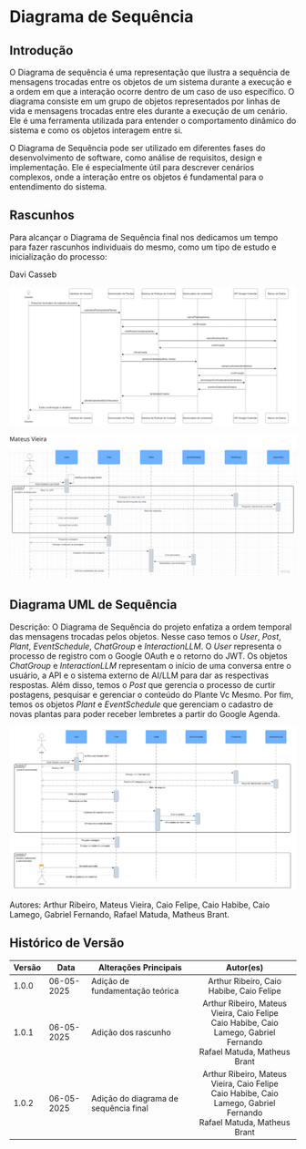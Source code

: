 # Diagrama de Sequência

## Introdução

O Diagrama de sequência é uma representação que ilustra a sequência de mensagens trocadas entre os objetos de um sistema durante a execução e a ordem em que a interação ocorre dentro de um caso de uso específico. O diagrama consiste em um grupo de objetos representados por linhas de vida e mensagens trocadas entre eles durante a execução de um cenário. Ele é uma ferramenta utilizada para entender o comportamento dinâmico do sistema e como os objetos interagem entre si.

O Diagrama de Sequência pode ser utilizado em diferentes fases do desenvolvimento de software, como análise de requisitos, design e implementação. Ele é especialmente útil para descrever cenários complexos, onde a interação entre os objetos é fundamental para o entendimento do sistema.

## Rascunhos

Para alcançar o Diagrama de Sequência final nos dedicamos um tempo para fazer rascunhos individuais do mesmo, como um tipo de estudo e inicialização do processo:

Davi Casseb

![Diagrama de Sequencia Davi Casseb](../../assets/rascunho-sequencia-davi.png)

![Diagrama de Sequencia Mateus Vieira](../../assets/rascunho-sequencia-mateus.png)

## Diagrama UML de Sequência

Descrição: O Diagrama de Sequência do projeto enfatiza a ordem temporal das mensagens trocadas pelos objetos. Nesse caso temos o *User*, *Post*, *Plant*, *EventSchedule*, *ChatGroup* e *InteractionLLM*. O *User* representa o processo de registro com o Google OAuth e o retorno do JWT. Os objetos *ChatGroup* e *InteractionLLM* representam o início de uma conversa entre o usuário, a API e o sistema externo de AI/LLM para dar as respectivas respostas. Além disso, temos o *Post* que gerencia o processo de curtir postagens, pesquisar e gerenciar o conteúdo do Plante Vc Mesmo. Por fim, temos os objetos *Plant* e *EventSchedule* que gerenciam o cadastro de novas plantas para poder receber lembretes a partir do Google Agenda.

![Diagrama de Sequencia](../../assets/diagrama-sequencia.png)

Autores: Arthur Ribeiro, Mateus Vieira, Caio Felipe, Caio Habibe, Caio Lamego, Gabriel Fernando, Rafael Matuda, Matheus Brant.

## Histórico de Versão

| Versão | Data       | Alterações Principais                             | Autor(es)        |
|--------|------------|---------------------------------------------------|:----------------:|
| 1.0.0  | 06-05-2025 | Adição de fundamentação teórica                | Arthur Ribeiro, Caio Habibe, Caio Felipe   |
| 1.0.1  | 06-05-2025 | Adição dos rascunho | Arthur Ribeiro, Mateus Vieira, Caio Felipe <br> Caio Habibe, Caio Lamego, Gabriel Fernando <br> Rafael Matuda, Matheus Brant |
| 1.0.2  | 06-05-2025 | Adição do diagrama de sequência final | Arthur Ribeiro, Mateus Vieira, Caio Felipe <br> Caio Habibe, Caio Lamego, Gabriel Fernando <br> Rafael Matuda, Matheus Brant |
